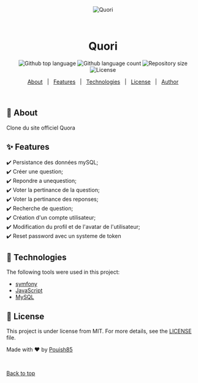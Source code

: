 <div align="center" id="top"> 
  <img src="./.github/app.gif" alt="Quori" />

&#xa0;

  <!-- <a href="https://quori.netlify.app">Demo</a> -->
</div>

<h1 align="center">Quori</h1>

<p align="center">
  <img alt="Github top language" src="https://img.shields.io/github/languages/top/Pouish85/quori?color=56BEB8">

  <img alt="Github language count" src="https://img.shields.io/github/languages/count/Pouish85/quori?color=56BEB8">

  <img alt="Repository size" src="https://img.shields.io/github/repo-size/Pouish85/quori?color=56BEB8">

  <img alt="License" src="https://img.shields.io/github/license/Pouish85/quori?color=56BEB8">

  <!-- <img alt="Github issues" src="https://img.shields.io/github/issues/Pouish85/quori?color=56BEB8" /> -->

  <!-- <img alt="Github forks" src="https://img.shields.io/github/forks/Pouish85/quori?color=56BEB8" /> -->

  <!-- <img alt="Github stars" src="https://img.shields.io/github/stars/Pouish85/quori?color=56BEB8" /> -->
</p>

<!-- Status -->

<!-- <h4 align="center">
	🚧  Quori 🚀 Under construction...  🚧
</h4>

<hr> -->

<p align="center">
  <a href="#dart-about">About</a> &#xa0; | &#xa0; 
  <a href="#sparkles-features">Features</a> &#xa0; | &#xa0;
  <a href="#rocket-technologies">Technologies</a> &#xa0; | &#xa0;
  <!-- <a href="#white_check_mark-requirements">Requirements</a> &#xa0; | &#xa0; -->
  <!-- <a href="#checkered_flag-starting">Starting</a> &#xa0; | &#xa0; -->
  <a href="#memo-license">License</a> &#xa0; | &#xa0;
  <a href="https://github.com/Pouish85" target="_blank">Author</a>
</p>

<br>

## :dart: About

Clone du site officiel Quora

## :sparkles: Features

:heavy_check_mark: Persistance des données mySQL;\
:heavy_check_mark: Créer une question;\
:heavy_check_mark: Repondre a unequestion;\
:heavy_check_mark: Voter la pertinance de la question;\
:heavy_check_mark: Voter la pertinance des reponses;\
:heavy_check_mark: Recherche de question;\
:heavy_check_mark: Création d'un compte utilisateur;\
:heavy_check_mark: Modification du profil et de l'avatar de l'utilisateur;\
:heavy_check_mark: Reset password avec un systeme de token

## :rocket: Technologies

The following tools were used in this project:

-   [symfony](https://symfony.com)
-   [JavaScript](https://developer.mozilla.org/fr/docs/Web/JavaScript)
-   [MySQL](https://www.mysql.com/)
    <!-- -   [React](https://pt-br.reactjs.org/) -->
    <!-- -   [React Native](https://reactnative.dev/) -->

<!-- ## :white_check_mark: Requirements

Before starting :checkered_flag:, you need to have [Git](https://git-scm.com) and [Node](https://nodejs.org/en/) installed.

## :checkered_flag: Starting

```bash
# Clone this project
$ git clone https://github.com/Pouish85/quori

# Access
$ cd quori

# Install dependencies
$ yarn

# Run the project
$ yarn start

# The server will initialize in the <http://localhost:3000>
``` -->

## :memo: License

This project is under license from MIT. For more details, see the [LICENSE](LICENSE.md) file.

Made with :heart: by <a href="https://github.com/Pouish85" target="_blank">Pouish85</a>

&#xa0;

<a href="#top">Back to top</a>
